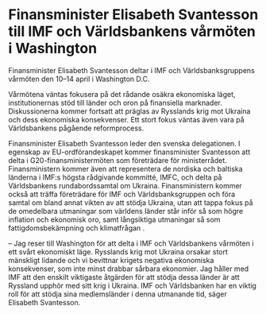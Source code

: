 # Finansminister Elisabeth Svantesson till IMF och Världsbankens vårmöten i Washington

Finansminister Elisabeth Svantesson deltar i IMF och Världsbanksgruppens vårmöten den 10–14 april i Washington D.C.

Vårmötena väntas fokusera på det rådande osäkra ekonomiska läget, institutionernas stöd till länder och oron på finansiella marknader. Diskussionerna kommer fortsatt att präglas av Rysslands krig mot Ukraina och dess ekonomiska konsekvenser. Ett stort fokus väntas även vara på Världsbankens pågående reformprocess.

Finansminister Elisabeth Svantesson leder den svenska delegationen. I egenskap av EU-ordförandeskapet kommer finansminister Svantesson att delta i G20-finansministermöten som företrädare för ministerrådet. Finansministern kommer även att representera de nordiska och baltiska länderna i IMF:s högsta rådgivande kommitté, IMFC, och delta på Världsbankens rundabordssamtal om Ukraina. Finansministern kommer också att träffa företrädare för IMF och Världsbanksgruppen och föra samtal om bland annat vikten av att stödja Ukraina, utan att tappa fokus på de omedelbara utmaningar som världens länder står inför så som högre inflation och ekonomisk oro, samt långsiktiga utmaningar så som   fattigdomsbekämpning och klimatfrågan .

– Jag reser till Washington för att delta i IMF och Världsbankens vårmöten i ett svårt ekonomiskt läge. Rysslands krig mot Ukraina orsakar stort mänskligt lidande och vi bevittnar krigets negativa ekonomiska konsekvenser, som inte minst drabbar sårbara ekonomier. Jag håller med IMF att den enskilt viktigaste åtgärden för att stödja dessa länder är att Ryssland upphör med sitt krig i Ukraina. IMF och Världsbanken har en viktig roll för att stödja sina medlemsländer i denna utmanande tid, säger Elisabeth Svantesson.
